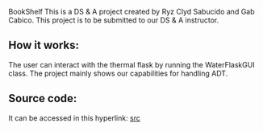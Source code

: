 BookShelf
This is a DS & A project created by Ryz Clyd Sabucido and Gab Cabico.
This project is to be submitted to our DS & A instructor.

## How it works:
The user can interact with the thermal flask by running the WaterFlaskGUI class. The project
mainly shows our capabilities for handling ADT.

## Source code:
It can be accessed in this hyperlink: [src](https://github.com/rcSabucido/thermal-flask/tree/main/src)